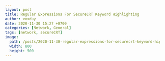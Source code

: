 ```yaml
---
layout: post
title: Regular Expressions For SecureCRT Keyword Highlighting
author: voxduy
date: 2020-11-30 15:27 +0700
categories: [Network, General]
tags: [network, secureCRT]
image:
  path: /posts/2020-11-30-regular-expressions-for-securecrt-keyword-highlighting/SecureCRT.png
  width: 800
  height: 500
---
```


